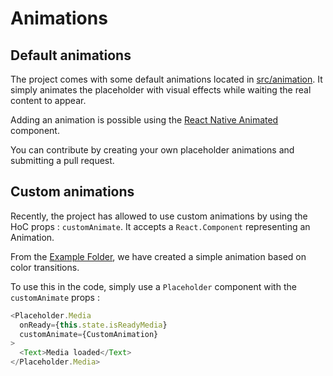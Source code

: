 # Animations

## Default animations

The project comes with some default animations located in [src/animation](./src/animation). It simply animates the placeholder with visual effects while waiting the real content to appear.

Adding an animation is possible using the [React Native Animated](https://facebook.github.io/react-native/docs/animations.html) component.

You can contribute by creating your own placeholder animations and submitting a pull request.

## Custom animations

Recently, the project has allowed to use custom animations by using the HoC props : `customAnimate`. It accepts a `React.Component` representing an Animation.

From the [Example Folder](./Example/customAnimation.js), we have created a simple animation based on color transitions.

To use this in the code, simply use a `Placeholder` component with the `customAnimate` props :

```javascript
<Placeholder.Media
  onReady={this.state.isReadyMedia}
  customAnimate={CustomAnimation}
>
  <Text>Media loaded</Text>
</Placeholder.Media>
```
